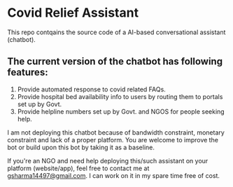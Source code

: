 # Covid Relief Assistant
This repo contqains the source code of a AI-based conversational assistant (chatbot).

## The current version of the chatbot has following features:
1) Provide automated response to covid related FAQs.
2) Provide hospital bed availability info to users by routing them to portals set up by Govt.
3) Provide helpline numbers set up by Govt. and NGOS for people seeking help.


I am not deploying this chatbot because of bandwidth constraint, monetary constraint and lack of a proper platform.
You are welcome to improve the bot or build upon this bot by taking it as a baseline.

If you're an NGO and need help deploying this/such assistant on your platform (website/app), feel free to contact me at gsharma14497@gmail.com. I can work on it in my spare time free of cost. 
